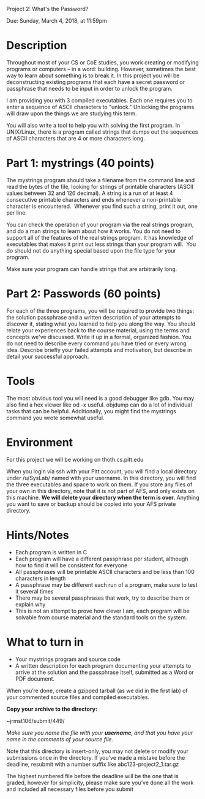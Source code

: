 Project 2: What's the Password?

Due: Sunday, March 4, 2018, at 11:59pm

Description                                              
=========================================================

Throughout most of your CS or CoE studies, you work creating or modifying programs or computers – in a word: building. However, sometimes the best way to learn about something is to break it. In this project you will be deconstructing existing programs that each have a secret password or passphrase that needs to be input in order to unlock the program.

I am providing you with 3 compiled executables. Each one requires you to enter a sequence of ASCII characters to "unlock." Unlocking the programs will draw upon the things we are studying this term.

You will also write a tool to help you with solving the first program. In UNIX/Linux, there is a program called strings  that dumps out the sequences of ASCII characters that are 4 or more characters long.

Part 1: mystrings (40 points)
=============================

The mystrings program should take a filename from the command line and read the bytes of the file, looking for strings of printable characters (ASCII values between 32 and 126 decimal). A string is a run of at least 4 consecutive printable characters and ends whenever a non-printable character is encountered.  Whenever you find such a string, print it out, one per line.

You can check the operation of your program via the real strings program, and do a man strings to learn about how it works. You do not need to support all of the features of the real strings program. It has knowledge of executables that makes it print out less strings than your program will.  You do should not do anything special based upon the file type for your program.

Make sure your program can handle strings that are arbitrarily long.

Part 2: Passwords (60 points)
=============================

For each of the three programs, you will be required to provide two things: the solution passphrase and a written description of your attempts to discover it, stating what you learned to help you along the way. You should relate your experiences back to the course material, using the terms and concepts we've discussed. Write it up in a formal, organized fashion. You do not need to describe every command you have tried or every wrong idea. Describe briefly your failed attempts and motivation, but describe in detail your successful approach.

Tools
=====

The most obvious tool you will need is a good debugger like gdb. You may also find a hex viewer like od -x useful. objdump can do a lot of individual tasks that can be helpful. Additionally, you might find the mystrings command you wrote somewhat useful.

Environment
===========

For this project we will be working on thoth.cs.pitt.edu

When you login via ssh with your Pitt account, you will find a local directory under /u/SysLab/ named with your username. In this directory, you will find the three executables and space to work on them. If you store any files of your own in this directory, note that it is not part of AFS, and only exists on this machine. **We will delete your directory when the term is over.** Anything you want to save or backup should be copied into your AFS private directory.

Hints/Notes
===========

*   Each program is written in C
*   Each program will have a different passphrase per student, although how to find it will be consistent for everyone
*   All passphrases will be printable ASCII characters and be less than 100 characters in length
*   A passphrase may be different each run of a program, make sure to test it several times
*   There may be several passphrases that work, try to describe them or explain why
*   This is not an attempt to prove how clever I am, each program will be solvable from course material and the standard tools on the system.

What to turn in
===============

*   Your mystrings program and source code
*   A written description for each program documenting your attempts to arrive at the solution and the passphrase itself, submitted as a Word or PDF document.

When you’re done, create a gzipped tarball (as we did in the first lab) of your commented source files and compiled executables.

**Copy your archive to the directory:**

~jrmst106/submit/449/

_Make sure you name the file with your **username**, and that you have your name in the comments of your source file._

Note that this directory is insert-only, you may not delete or modify your submissions once in the directory. If you’ve made a mistake before the deadline, resubmit with a number suffix like abc123-project2\_1.tar.gz

The highest numbered file before the deadline will be the one that is graded, however for simplicity, please make sure you’ve done all the work and included all necessary files before you submit
